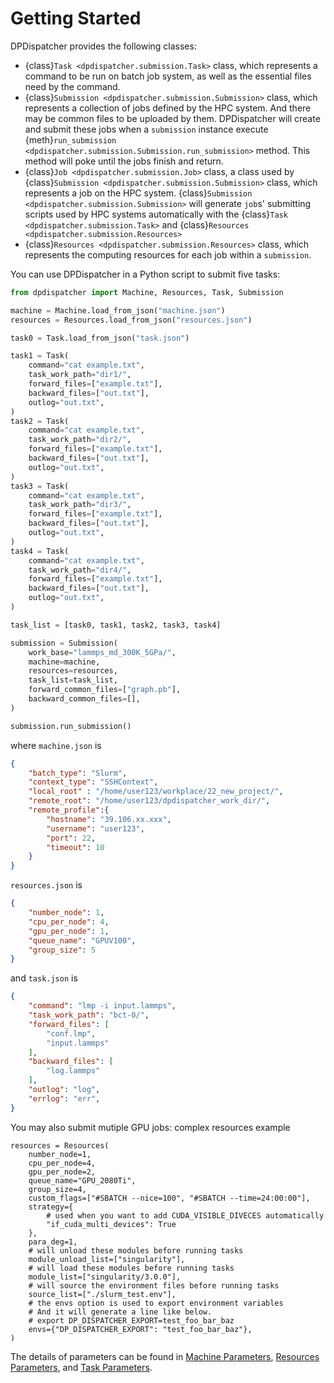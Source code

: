 # Getting Started

DPDispatcher provides the following classes:

- {class}`Task <dpdispatcher.submission.Task>` class, which represents a command to be run on batch job system, as well as the essential files need by the command.
- {class}`Submission <dpdispatcher.submission.Submission>` class, which represents a collection of jobs defined by the HPC system.
And there may be common files to be uploaded by them.
DPDispatcher will create and submit these jobs when a `submission` instance execute {meth}`run_submission <dpdispatcher.submission.Submission.run_submission>` method.
This method will poke until the jobs finish and return.
- {class}`Job <dpdispatcher.submission.Job>` class, a class used by {class}`Submission <dpdispatcher.submission.Submission>` class, which represents a job on the HPC system.
{class}`Submission <dpdispatcher.submission.Submission>` will generate `job`s' submitting scripts used by HPC systems automatically with the {class}`Task <dpdispatcher.submission.Task>` and {class}`Resources <dpdispatcher.submission.Resources>`
- {class}`Resources <dpdispatcher.submission.Resources>` class, which represents the computing resources for each job  within a `submission`.

You can use DPDispatcher in a Python script to submit five tasks:

```python
from dpdispatcher import Machine, Resources, Task, Submission

machine = Machine.load_from_json("machine.json")
resources = Resources.load_from_json("resources.json")

task0 = Task.load_from_json("task.json")

task1 = Task(
    command="cat example.txt",
    task_work_path="dir1/",
    forward_files=["example.txt"],
    backward_files=["out.txt"],
    outlog="out.txt",
)
task2 = Task(
    command="cat example.txt",
    task_work_path="dir2/",
    forward_files=["example.txt"],
    backward_files=["out.txt"],
    outlog="out.txt",
)
task3 = Task(
    command="cat example.txt",
    task_work_path="dir3/",
    forward_files=["example.txt"],
    backward_files=["out.txt"],
    outlog="out.txt",
)
task4 = Task(
    command="cat example.txt",
    task_work_path="dir4/",
    forward_files=["example.txt"],
    backward_files=["out.txt"],
    outlog="out.txt",
)

task_list = [task0, task1, task2, task3, task4]

submission = Submission(
    work_base="lammps_md_300K_5GPa/",
    machine=machine,
    resources=resources,
    task_list=task_list,
    forward_common_files=["graph.pb"],
    backward_common_files=[],
)

submission.run_submission()
```

where `machine.json` is
```json
{
    "batch_type": "Slurm",
    "context_type": "SSHContext",
    "local_root" : "/home/user123/workplace/22_new_project/",
    "remote_root": "/home/user123/dpdispatcher_work_dir/",
    "remote_profile":{
        "hostname": "39.106.xx.xxx",
        "username": "user123",
        "port": 22,
        "timeout": 10
    }
}
```

`resources.json` is
```json
{
    "number_node": 1,
    "cpu_per_node": 4,
    "gpu_per_node": 1,
    "queue_name": "GPUV100",
    "group_size": 5
}
```

and `task.json` is
```json
{
    "command": "lmp -i input.lammps",
    "task_work_path": "bct-0/",
    "forward_files": [
        "conf.lmp",
        "input.lammps"
    ],
    "backward_files": [
        "log.lammps"
    ],
    "outlog": "log",
    "errlog": "err",
}
```
You may also submit mutiple GPU jobs:
complex resources example
```python3
resources = Resources(
    number_node=1,
    cpu_per_node=4,
    gpu_per_node=2,
    queue_name="GPU_2080Ti",
    group_size=4,
    custom_flags=["#SBATCH --nice=100", "#SBATCH --time=24:00:00"],
    strategy={
        # used when you want to add CUDA_VISIBLE_DIVECES automatically
        "if_cuda_multi_devices": True
    },
    para_deg=1,
    # will unload these modules before running tasks
    module_unload_list=["singularity"],
    # will load these modules before running tasks
    module_list=["singularity/3.0.0"],
    # will source the environment files before running tasks
    source_list=["./slurm_test.env"],
    # the envs option is used to export environment variables
    # And it will generate a line like below.
    # export DP_DISPATCHER_EXPORT=test_foo_bar_baz
    envs={"DP_DISPATCHER_EXPORT": "test_foo_bar_baz"},
)
```

The details of parameters can be found in [Machine Parameters](machine), [Resources Parameters](resources), and [Task Parameters](task).
